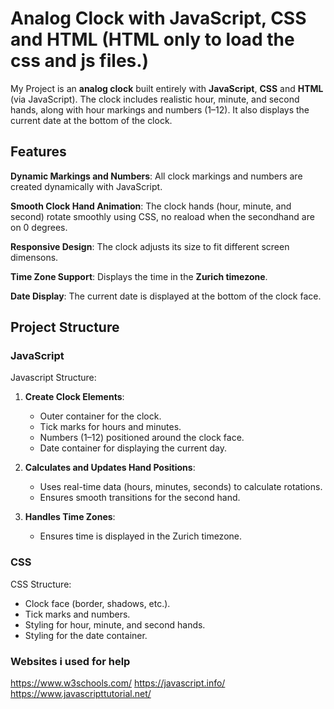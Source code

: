 # Analog Clock with JavaScript, CSS and HTML (HTML only to load the css and js files.)

My Project is an **analog clock** built entirely with **JavaScript**, **CSS** and **HTML** (via JavaScript). The clock includes realistic hour, minute, and second hands, along with hour markings and numbers (1–12). It also displays the current date at the bottom of the clock.

## Features

 **Dynamic Markings and Numbers**:
  All clock markings and numbers are created dynamically with JavaScript.
  
 **Smooth Clock Hand Animation**:
  The clock hands (hour, minute, and second) rotate smoothly using CSS, no reaload when the secondhand are on 0 degrees.

 **Responsive Design**:
  The clock adjusts its size to fit different screen dimensons.

 **Time Zone Support**:
  Displays the time in the **Zurich timezone**.

 **Date Display**:
  The current date is displayed at the bottom of the clock face.

## Project Structure

### JavaScript

Javascript Structure:

1. **Create Clock Elements**:
   - Outer container for the clock.
   - Tick marks for hours and minutes.
   - Numbers (1–12) positioned around the clock face.
   - Date container for displaying the current day.

2. **Calculates and Updates Hand Positions**:
   - Uses real-time data (hours, minutes, seconds) to calculate rotations.
   - Ensures smooth transitions for the second hand.

3. **Handles Time Zones**:
   - Ensures time is displayed in the Zurich timezone.

### CSS

CSS Structure:

- Clock face (border, shadows, etc.).
- Tick marks and numbers.
- Styling for hour, minute, and second hands.
- Styling for the date container.

### Websites i used for help

<https://www.w3schools.com/>
<https://javascript.info/>
<https://www.javascripttutorial.net/>

